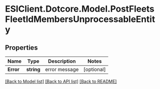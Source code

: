 # ESIClient.Dotcore.Model.PostFleetsFleetIdMembersUnprocessableEntity
## Properties

Name | Type | Description | Notes
------------ | ------------- | ------------- | -------------
**Error** | **string** | error message | [optional] 

[[Back to Model list]](../README.md#documentation-for-models) [[Back to API list]](../README.md#documentation-for-api-endpoints) [[Back to README]](../README.md)

